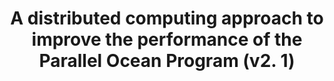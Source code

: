 ---
authors: B. van Werkhoven, J. Maassen, M. Kliphuis, H.A. Dijkstra, S.E. Brunnabend, M. van Meersbergen, F. J. Seinstra, H.E. Bal
title: "A distributed computing approach to improve the performance of the Parallel Ocean Program (v2. 1)"
journal: "Geoscientific Model Development"
year: 2014
---